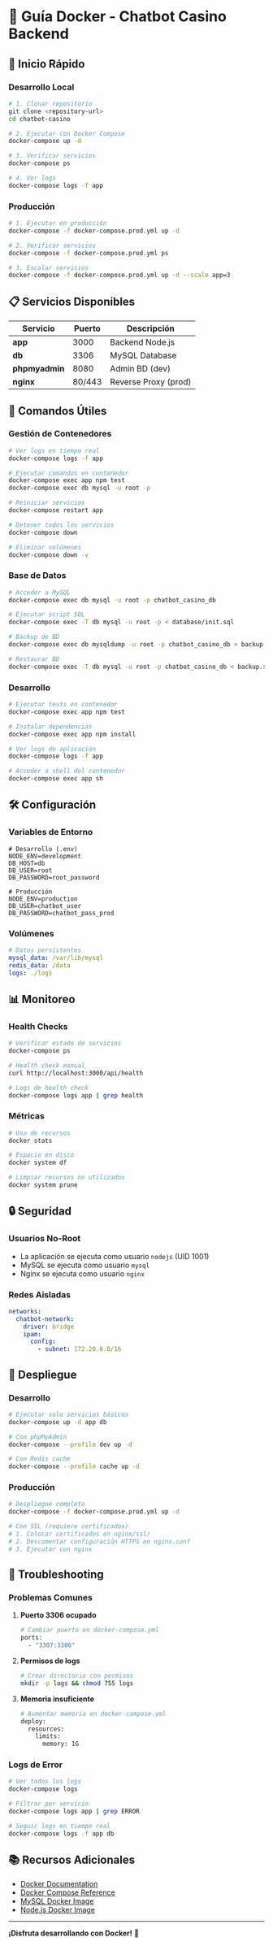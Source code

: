 # 🐳 Guía Docker - Chatbot Casino Backend

## 🚀 Inicio Rápido

### **Desarrollo Local**

```bash
# 1. Clonar repositorio
git clone <repository-url>
cd chatbot-casino

# 2. Ejecutar con Docker Compose
docker-compose up -d

# 3. Verificar servicios
docker-compose ps

# 4. Ver logs
docker-compose logs -f app
```

### **Producción**

```bash
# 1. Ejecutar en producción
docker-compose -f docker-compose.prod.yml up -d

# 2. Verificar servicios
docker-compose -f docker-compose.prod.yml ps

# 3. Escalar servicios
docker-compose -f docker-compose.prod.yml up -d --scale app=3
```

## 📋 Servicios Disponibles

| Servicio | Puerto | Descripción |
|----------|--------|-------------|
| **app** | 3000 | Backend Node.js |
| **db** | 3306 | MySQL Database |
| **phpmyadmin** | 8080 | Admin BD (dev) |
| **nginx** | 80/443 | Reverse Proxy (prod) |

## 🔧 Comandos Útiles

### **Gestión de Contenedores**

```bash
# Ver logs en tiempo real
docker-compose logs -f app

# Ejecutar comandos en contenedor
docker-compose exec app npm test
docker-compose exec db mysql -u root -p

# Reiniciar servicios
docker-compose restart app

# Detener todos los servicios
docker-compose down

# Eliminar volúmenes
docker-compose down -v
```

### **Base de Datos**

```bash
# Acceder a MySQL
docker-compose exec db mysql -u root -p chatbot_casino_db

# Ejecutar script SQL
docker-compose exec -T db mysql -u root -p < database/init.sql

# Backup de BD
docker-compose exec db mysqldump -u root -p chatbot_casino_db > backup.sql

# Restaurar BD
docker-compose exec -T db mysql -u root -p chatbot_casino_db < backup.sql
```

### **Desarrollo**

```bash
# Ejecutar tests en contenedor
docker-compose exec app npm test

# Instalar dependencias
docker-compose exec app npm install

# Ver logs de aplicación
docker-compose logs -f app

# Acceder a shell del contenedor
docker-compose exec app sh
```

## 🛠️ Configuración

### **Variables de Entorno**

```env
# Desarrollo (.env)
NODE_ENV=development
DB_HOST=db
DB_USER=root
DB_PASSWORD=root_password

# Producción
NODE_ENV=production
DB_USER=chatbot_user
DB_PASSWORD=chatbot_pass_prod
```

### **Volúmenes**

```yaml
# Datos persistentes
mysql_data: /var/lib/mysql
redis_data: /data
logs: ./logs
```

## 📊 Monitoreo

### **Health Checks**

```bash
# Verificar estado de servicios
docker-compose ps

# Health check manual
curl http://localhost:3000/api/health

# Logs de health check
docker-compose logs app | grep health
```

### **Métricas**

```bash
# Uso de recursos
docker stats

# Espacio en disco
docker system df

# Limpiar recursos no utilizados
docker system prune
```

## 🔒 Seguridad

### **Usuarios No-Root**

- La aplicación se ejecuta como usuario `nodejs` (UID 1001)
- MySQL se ejecuta como usuario `mysql`
- Nginx se ejecuta como usuario `nginx`

### **Redes Aisladas**

```yaml
networks:
  chatbot-network:
    driver: bridge
    ipam:
      config:
        - subnet: 172.20.0.0/16
```

## 🚀 Despliegue

### **Desarrollo**

```bash
# Ejecutar solo servicios básicos
docker-compose up -d app db

# Con phpMyAdmin
docker-compose --profile dev up -d

# Con Redis cache
docker-compose --profile cache up -d
```

### **Producción**

```bash
# Despliegue completo
docker-compose -f docker-compose.prod.yml up -d

# Con SSL (requiere certificados)
# 1. Colocar certificados en nginx/ssl/
# 2. Descomentar configuración HTTPS en nginx.conf
# 3. Ejecutar con nginx
```

## 🔧 Troubleshooting

### **Problemas Comunes**

1. **Puerto 3306 ocupado**
   ```bash
   # Cambiar puerto en docker-compose.yml
   ports:
     - "3307:3306"
   ```

2. **Permisos de logs**
   ```bash
   # Crear directorio con permisos
   mkdir -p logs && chmod 755 logs
   ```

3. **Memoria insuficiente**
   ```bash
   # Aumentar memoria en docker-compose.yml
   deploy:
     resources:
       limits:
         memory: 1G
   ```

### **Logs de Error**

```bash
# Ver todos los logs
docker-compose logs

# Filtrar por servicio
docker-compose logs app | grep ERROR

# Seguir logs en tiempo real
docker-compose logs -f app db
```

## 📚 Recursos Adicionales

- [Docker Documentation](https://docs.docker.com/)
- [Docker Compose Reference](https://docs.docker.com/compose/)
- [MySQL Docker Image](https://hub.docker.com/_/mysql)
- [Node.js Docker Image](https://hub.docker.com/_/node)

---

**¡Disfruta desarrollando con Docker!** 🐳 